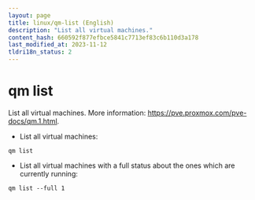 ```yaml
---
layout: page
title: linux/qm-list (English)
description: "List all virtual machines."
content_hash: 660592f877efbce5841c7713ef83c6b110d3a178
last_modified_at: 2023-11-12
tldri18n_status: 2
---
```

# qm list

List all virtual machines.
More information: <https://pve.proxmox.com/pve-docs/qm.1.html>.

- List all virtual machines:

`qm list`

- List all virtual machines with a full status about the ones which are currently running:

`qm list --full 1`
